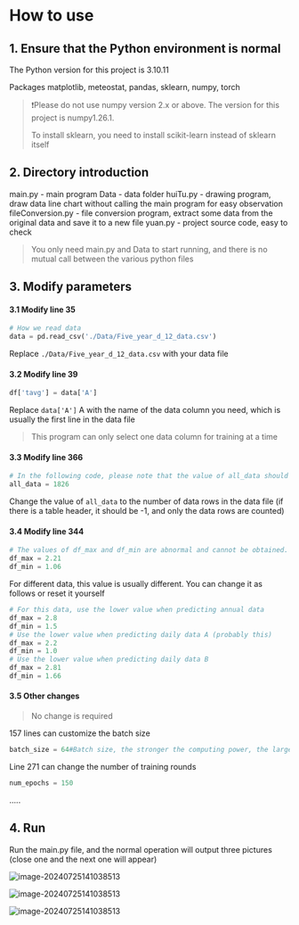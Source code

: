 # How to use

## 1. Ensure that the Python environment is normal

The Python version for this project is 3.10.11

Packages matplotlib, meteostat, pandas, sklearn, numpy, torch

> ❗Please do not use numpy version 2.x or above. The version for this project is numpy1.26.1.
>
> To install sklearn, you need to install scikit-learn instead of sklearn itself

## 2. Directory introduction

main.py - main program
Data - data folder
huiTu.py - drawing program, draw data line chart without calling the main program for easy observation
fileConversion.py - file conversion program, extract some data from the original data and save it to a new file
yuan.py - project source code, easy to check

> You only need main.py and Data to start running, and there is no mutual call between the various python files

## 3. Modify parameters

#### 3.1 Modify line 35

```python
# How we read data
data = pd.read_csv('./Data/Five_year_d_12_data.csv')
```

Replace `./Data/Five_year_d_12_data.csv` with your data file

#### 3.2 Modify line 39

```python
df['tavg'] = data['A']
```

Replace `data['A']` A with the name of the data column you need, which is usually the first line in the data file

> This program can only select one data column for training at a time

#### 3.3 Modify line 366

```python
# In the following code, please note that the value of all_data should be changed to the total amount of data
all_data = 1826
```

Change the value of `all_data` to the number of data rows in the data file (if there is a table header, it should be -1, and only the data rows are counted)

#### 3.4 Modify line 344

```python
# The values ​​of df_max and df_min are abnormal and cannot be obtained. Manual rewrite
df_max = 2.21
df_min = 1.06
```

For different data, this value is usually different. You can change it as follows or reset it yourself

```python
# For this data, use the lower value when predicting annual data
df_max = 2.8
df_min = 1.5
# Use the lower value when predicting daily data A (probably this)
df_max = 2.2
df_min = 1.0
# Use the lower value when predicting daily data B
df_max = 2.81
df_min = 1.66
```

#### 3.5 Other changes

> No change is required

157 lines can customize the batch size

```python
batch_size = 64#Batch size, the stronger the computing power, the larger it can be set, customizable , the common batch size is usually between 32 and 256
```

Line 271 can change the number of training rounds

```python
num_epochs = 150
```

.....

## 4. Run

Run the main.py file, and the normal operation will output three pictures (close one and the next one will appear)

![image-20240725141038513](Readme/1.png)

![image-20240725141038513](Readme/2.png)

![image-20240725141038513](Readme/3.png)
